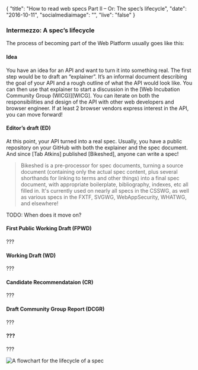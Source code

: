 {
  "title": "How to read web specs Part II – Or: The spec’s lifecycle",
  "date": "2016-10-11",
  "socialmediaimage": "",
  "live": "false"
}

### Intermezzo: A spec’s lifecycle

The process of becoming part of the Web Platform usually goes like this:

#### Idea

You have an idea for an API and want to turn it into something real. The first step would be to draft an “explainer”. It’s an informal document describing the goal of your API and a rough outline of what the API would look like. You can then use that explainer to start a discussion in the [Web Incubation Community Group (WICG)][WICG]. You can iterate on both the responsibilities and design of the API with other web developers and browser engineer. If at least 2 browser vendors express interest in the API, you can move forward!

#### Editor’s draft (ED)

At this point, your API turned into a real spec. Usually, you have a public repository on your GitHub with both the explainer and the spec document. And since [Tab Atkins] published [Bikeshed], anyone can write a spec!

> Bikeshed is a pre-processor for spec documents, turning a source document (containing only the actual spec content, plus several shorthands for linking to terms and other things) into a final spec document, with appropriate boilerplate, bibliography, indexes, etc all filled in. It's currently used on nearly all specs in the CSSWG, as well as various specs in the FXTF, SVGWG, WebAppSecurity, WHATWG, and elsewhere!

TODO: When does it move on?

#### First Public Working Draft (FPWD)

???

#### Working Draft (WD)

???

#### Candidate Recommendataion (CR)

???

#### Draft Community Group Report (DCGR)

???

#### ???

???

![A flowchart for the lifecycle of a spec](diagram.png)
